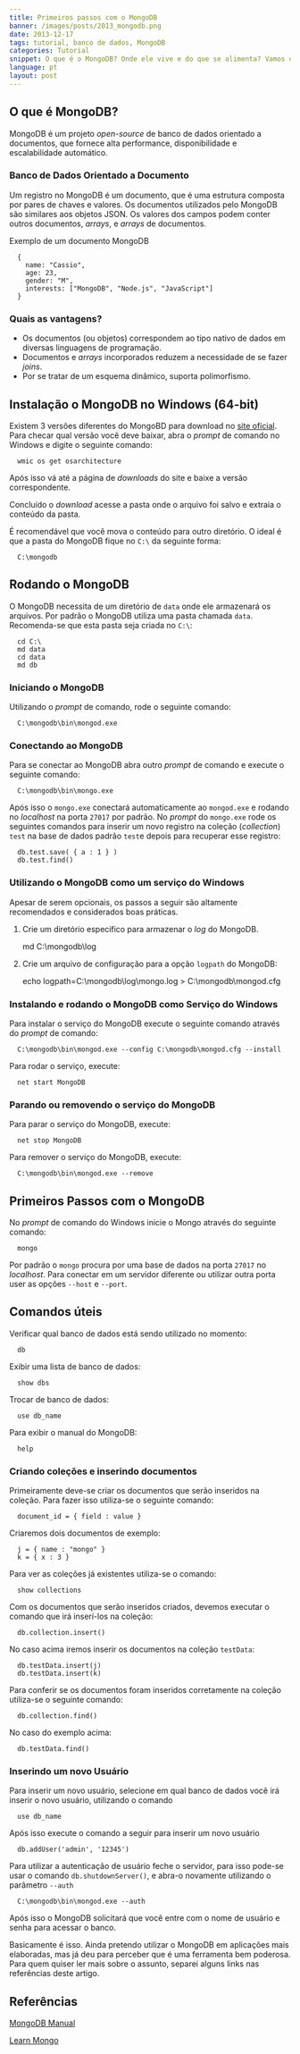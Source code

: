 ```yaml
---
title: Primeiros passos com o MongoDB
banner: /images/posts/2013_mongodb.png
date: 2013-12-17
tags: tutorial, banco de dados, MongoDB
categories: Tutorial
snippet: O que é o MongoDB? Onde ele vive e do que se alimenta? Vamos descobrir tudo isso e muito mais agora!
language: pt
layout: post
---
```


## O que é MongoDB?

MongoDB é um projeto _open-source_ de banco de dados orientado a documentos, que fornece alta performance, disponibilidade e escalabilidade automático.

### Banco de Dados Orientado a Documento

Um registro no MongoDB é um documento, que é uma estrutura composta por pares de chaves e valores. Os documentos utilizados pelo MongoDB são similares aos objetos JSON. Os valores dos campos podem conter outros documentos, _arrays_, e _arrays_ de documentos.

Exemplo de um documento MongoDB

      {
        name: "Cassio",
        age: 23,
        gender: "M",
        interests: ["MongoDB", "Node.js", "JavaScript"]
      }

### Quais as vantagens?

- Os documentos (ou objetos) correspondem ao tipo nativo de dados em diversas linguagens de programação.
- Documentos e _arrays_ incorporados reduzem a necessidade de se fazer _joins_.
- Por se tratar de um esquema dinâmico, suporta polimorfismo.

## Instalação o MongoDB no Windows (64-bit)

Existem 3 versões diferentes do MongoBD para download no [site oficial](http://www.mongodb.org). Para checar qual versão você deve baixar, abra o _prompt_ de comando no Windows e digite o seguinte comando:

      wmic os get osarchitecture

Após isso vá até a página de _downloads_ do site e baixe a versão correspondente.

Concluído o _download_ acesse a pasta onde o arquivo foi salvo e extraia o conteúdo da pasta.

É recomendável que você mova o conteúdo para outro diretório. O ideal é que a pasta do MongoDB fique no `C:\` da seguinte forma:

      C:\mongodb

## Rodando o MongoDB

O MongoDB necessita de um diretório de `data` onde ele armazenará os arquivos. Por padrão o MongoDB utiliza uma pasta chamada `data`. Recomenda-se que esta pasta seja criada no `C:\`:

      cd C:\
      md data
      cd data
      md db

### Iniciando o MongoDB

Utilizando o _prompt_ de comando, rode o seguinte comando:

      C:\mongodb\bin\mongod.exe

### Conectando ao MongoDB

Para se conectar ao MongoDB abra outro _prompt_ de comando e execute o seguinte comando:

      C:\mongodb\bin\mongo.exe

Após isso o `mongo.exe` conectará automaticamente ao `mongod.exe` e rodando no _localhost_ na porta `27017` por padrão. No _prompt_ do `mongo.exe` rode os seguintes comandos para inserir um novo registro na coleção (_collection_) `test` na base de dados padrão `test`e depois para recuperar esse registro:

      db.test.save( { a : 1 } )
      db.test.find()

### Utilizando o MongoDB como um serviço do Windows

Apesar de serem opcionais, os passos a seguir são altamente recomendados e considerados boas práticas.

1) Crie um diretório específico para armazenar o _log_ do MongoDB.

      md C:\mongodb\log

2) Crie um arquivo de configuração para a opção `logpath` do MongoDB:

      echo logpath=C:\mongodb\log\mongo.log > C:\mongodb\mongod.cfg

### Instalando e rodando o MongoDB como Serviço do Windows

Para instalar o serviço do MongoDB execute o seguinte comando através do _prompt_ de comando:

      C:\mongodb\bin\mongod.exe --config C:\mongodb\mongod.cfg --install

Para rodar o serviço, execute:

      net start MongoDB

### Parando ou removendo o serviço do MongoDB

Para parar o serviço do MongoDB, execute:

      net stop MongoDB

Para remover o serviço do MongoDB, execute:

      C:\mongodb\bin\mongod.exe --remove

## Primeiros Passos com o MongoDB

No _prompt_ de comando do Windows inicie o Mongo através do seguinte comando:

      mongo

Por padrão o `mongo` procura por uma base de dados na porta `27017` no _localhost_. Para conectar em um servidor diferente ou utilizar outra porta user as opções `--host` e `--port`.

## Comandos úteis

Verificar qual banco de dados está sendo utilizado no momento:

      db

Exibir uma lista de banco de dados:

      show dbs

Trocar de banco de dados:

      use db_name

Para exibir o manual do MongoDB:

      help

### Criando coleções e inserindo documentos

Primeiramente deve-se criar os documentos que serão inseridos na coleção. Para fazer isso utiliza-se o seguinte comando:

      document_id = { field : value }

Criaremos dois documentos de exemplo:

      j = { name : "mongo" }
      k = { x : 3 }

Para ver as coleções já existentes utiliza-se o comando:

      show collections

Com os documentos que serão inseridos criados, devemos executar o comando que irá inserí-los na coleção:

      db.collection.insert()

No caso acima iremos inserir os documentos na coleção `testData`:

      db.testData.insert(j)
      db.testData.insert(k)

Para conferir se os documentos foram inseridos corretamente na coleção utiliza-se o seguinte comando:

      db.collection.find()

No caso do exemplo acima:

      db.testData.find()

### Inserindo um novo Usuário

Para inserir um novo usuário, selecione em qual banco de dados você irá inserir o novo usuário, utilizando o comando

      use db_name

Após isso execute o comando a seguir para inserir um novo usuário

      db.addUser('admin', '12345')

Para utilizar a autenticação de usuário feche o servidor, para isso pode-se usar o comando `db.shutdownServer()`, e abra-o novamente utilizando o parâmetro `--auth`

      C:\mongodb\bin\mongod.exe --auth

Após isso o MongoDB solicitará que você entre com o nome de usuário e senha para acessar o banco.

Basicamente é isso. Ainda pretendo utilizar o MongoDB em aplicações mais elaboradas, mas já deu para perceber que é uma ferramenta bem poderosa. Para quem quiser ler mais sobre o assunto, separei alguns links nas referências deste artigo.

## Referências

[MongoDB Manual](http://docs.mongodb.org/manual/tutorial/getting-started/)

[Learn Mongo](http://learnmongo.com/posts/quick-tip-mongodb-users/)
